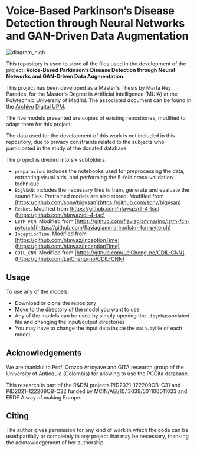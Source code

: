# Voice-Based Parkinson’s Disease Detection through Neural Networks and GAN-Driven Data Augmentation 

![diagram_high](https://github.com/user-attachments/assets/ce1d830c-6484-43aa-8259-865db25c9ede)


This repository is used to store all the files used in the development of the project: **Voice-Based Parkinson’s Disease Detection through Neural Networks and GAN-Driven Data Augmentation**.

This project has been developed as a Master's Thesis by Marta Rey Paredes, for the Master's Degree in Artificial Intelligence (MUIA) at the Polytechnic University of Madrid. The associated document can be found in the [Archivo Digital UPM](https://oa.upm.es/83833/). 

The five models presented are copies of existing repositories, modified to adapt them for this project.

The data used for the development of this work is not included in this repository, due to privacy constraints related to the subjects who participated in the study of the donated database. 

The project is divided into six subfolders:

* ```preparacion```: includes the notebooks used for preprocessing the data, extracting visual aids, and performing the 5-fold cross-validation technique.
* ```BigVSAN```: includes the necessary files to train, generate and evaluate the sound files. Pretrained models are also stored. Modified from [https://github.com/sony/bigvsan](https://github.com/sony/bigvsan)
* ```ResNet```. Modified from [https://github.com/hfawaz/dl-4-tsc](https://github.com/hfawaz/dl-4-tsc)
* ```LSTM_FCN```. Modified from [https://github.com/flaviagiammarino/lstm-fcn-pytorch](https://github.com/flaviagiammarino/lstm-fcn-pytorch)
* ```InceptionTime```. Modified from [https://github.com/hfawaz/InceptionTime](https://github.com/hfawaz/InceptionTime)
* ```CDIL_CNN```. Modified from [https://github.com/LeiCheng-no/CDIL-CNN](https://github.com/LeiCheng-no/CDIL-CNN)

## Usage
To use any of the models:

* Download or clone the repository
* Move to the directory of the model you want to use
* Any of the models can be used by simply opening the ```.ipynb```associated file and changing the input/output directories
* You may have to change the input data inside the ```main.py```file of each model


## Acknowledgements
We are thankful to Prof. Orozco Arroyave and GITA research group of the University of Antioquia (Colombia) for allowing to use the PCGita database.

This research is part of the R\&D\&I projects PID2021-122209OB-C31 and PID2021-122209OB-C32 funded by MCIN/AEI/10.13039/501100011033 and ERDF A way of making Europe.

## Citing
The author gives permission for any kind of work in which the code can be used partially or completely in any project that may be necessary, thanking the acknowledgement of her authorship.
